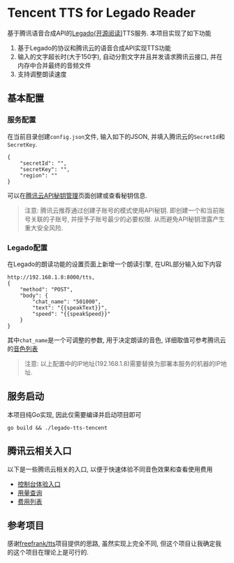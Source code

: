 Tencent TTS for Legado Reader
===============================

基于腾讯语音合成API的[Legado(开源阅读)](https://github.com/gedoor/legado)TTS服务. 本项目实现了如下功能

1. 基于Legado的协议和腾讯云的语音合成API实现TTS功能
2. 输入的文字超长时(大于150字), 自动分割文字并且并发请求腾讯云接口, 并在内存中合并最终的音频文件
3. 支持调整朗读速度


基本配置
-----------------

### 服务配置

在当前目录创建`config.json`文件, 输入如下的JSON, 并填入腾讯云的`SecretId`和`SecretKey`.


```
{
    "secretId": "",
    "secretKey": "",
    "region": ""
}
```

可以在[腾讯云API秘钥管理](https://console.cloud.tencent.com/cam/capi)页面创建或查看秘钥信息. 

> 注意: 腾讯云推荐通过创建子账号的模式使用API秘钥. 即创建一个和当前账号关联的子账号, 并授予子账号最少的必要权限. 从而避免API秘钥泄露产生重大安全风险.



### Legado配置

在Legado的朗读功能的设置页面上新增一个朗读引擎, 在URL部分输入如下内容

```
http://192.168.1.8:8000/tts,
{
    "method": "POST",
    "body": {
        "chat_name": "501000",
        "text": "{{speakText}}",
        "speed": "{{speakSpeed}}"
    }
}
```

其中`chat_name`是一个可调整的参数, 用于决定朗读的音色, 详细取值可参考腾讯云的[音色列表](https://cloud.tencent.com/document/product/1073/92668)

> 注意: 以上配置中的IP地址(192.168.1.8)需要替换为部署本服务的机器的IP地址. 


服务启动
-------------

本项目纯Go实现, 因此仅需要编译并启动项目即可

```
go build && ./legado-tts-tencent
```


腾讯云相关入口
-----------------

以下是一些腾讯云相关的入口, 以便于快速体验不同音色效果和查看使用费用

- [控制台体验入口](https://console.cloud.tencent.com/tts/complexaudio)
- [用量查询](https://console.cloud.tencent.com/tts)
- [费用列表](https://cloud.tencent.com/document/product/1073/34112)

参考项目
----------

感谢[freefrank/tts](https://github.com/freefrank/tts)项目提供的思路, 虽然实现上完全不同, 但这个项目让我确定我的这个项目在理论上是可行的.
